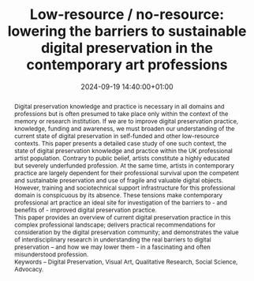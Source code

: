 ---
abstract: "Digital preservation knowledge and practice is necessary in all domains
  and professions but is often presumed to take place only within the context of the
  memory or research institution.  If we are to improve digital preservation practice,
  knowledge, funding and awareness, we must broaden our understanding of the current
  state of digital preservation in self-funded and other low-resource contexts. \nThis
  paper presents a detailed case study of one such context, the state of digital preservation
  knowledge and practice within the UK professional artist population. Contrary to
  public belief, artists constitute a highly educated but severely underfunded profession.
  At the same time, artists in contemporary practice are largely dependent for their
  professional survival upon the competent and sustainable preservation and use of
  fragile and valuable digital objects. However, training and sociotechnical support
  infrastructure for this professional domain is conspicuous by its absence. \nThese
  tensions make contemporary professional art practice an ideal site for investigation
  of the barriers to - and benefits of - improved digital preservation practice.  \nThis
  paper provides an overview of current digital preservation practice in this complex
  professional landscape; delivers practical recommendations for consideration by
  the digital preservation community; and demonstrates the value of interdisciplinary
  research in understanding the real barriers to digital preservation – and how we
  may lower them - in a fascinating and often misunderstood profession.\n\nKeywords
  – Digital Preservation, Visual Art, Qualitative Research, Social Science, Advocacy."
creators:
- Laura Molloy
date: 2024-09-19 14:40:00+01:00
document_url: https://ipres2024.pubpub.org/pub/yrvrepm9/download/pdf
grand_parent: iPRES
institutions: []
keywords:
- communications and advocacy for dp
- start 2 preserve
landing_page_url: https://ipres2024.pubpub.org/pub/yrvrepm9/
language: eng
layout: publication
license: Creative Commons Attribution Share-Alike 4.0 (CC-BY-SA-4.0)
notes_url: https://docs.google.com/document/d/1jkLy26qKBt6bkZjWSKhmT_SudlFGAbNIhY_DyzajT1o/edit#heading=h.aar4tupij1po
parent: iPRES 2024
publication_type: paper
size: null
slides_url: ''
source_name: iPRES
stream_url: ''
title: 'Low-resource / no-resource: lowering the barriers to sustainable digital preservation
  in the contemporary art professions'
year: 2024
---